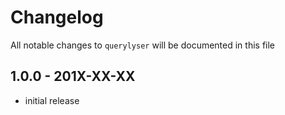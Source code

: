 # Changelog

All notable changes to `querylyser` will be documented in this file

## 1.0.0 - 201X-XX-XX

- initial release
